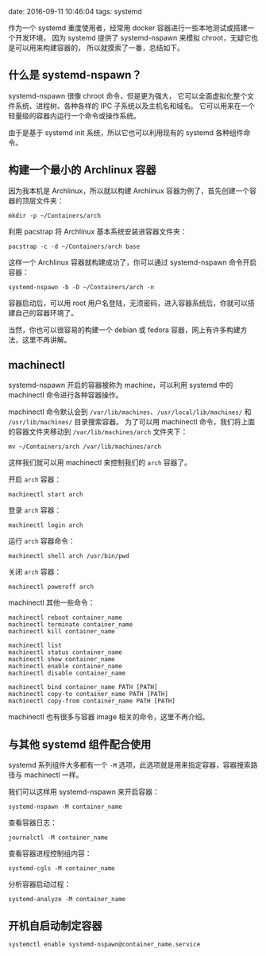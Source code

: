 date: 2016-09-11 10:46:04
tags: systemd


作为一个 systemd 重度使用者，经常用 docker 容器进行一些本地测试或搭建一个开发环境，
因为 systemd 提供了 systemd-nspawn 来模拟 chroot，无疑它也是可以用来构建容器的，
所以就摸索了一番，总结如下。


## 什么是 systemd-nspawn？

systemd-nspawn 很像 chroot 命令，但是更为强大，
它可以全面虚拟化整个文件系统、进程树、各种各样的 IPC 子系统以及主机名和域名。
它可以用来在一个轻量级的容器内运行一个命令或操作系统。

由于是基于 systemd init 系统，所以它也可以利用现有的 systemd 各种组件命令。


## 构建一个最小的 Archlinux 容器

因为我本机是 Archlinux，所以就以构建 Archlinux 容器为例了，首先创建一个容器的顶层文件夹：

```
mkdir -p ~/Containers/arch
```

利用 pacstrap 将 Archlinux 基本系统安装进容器文件夹：

```
pacstrap -c -d ~/Containers/arch base
```

这样一个 Archlinux 容器就构建成功了，你可以通过 systemd-nspawn 命令开启容器：

```
systemd-nspawn -b -D ~/Containers/arch -n
```

容器启动后，可以用 root 用户名登陆，无须密码，进入容器系统后，你就可以搭建自己的容器环境了。

当然，你也可以很容易的构建一个 debian 或 fedora 容器，网上有许多构建方法，这里不再讲解。


## machinectl

systemd-nspawn 开启的容器被称为 machine，可以利用 systemd 中的 machinectl 命令进行各种容器操作。

machinectl 命令默认会到 `/var/lib/machines`、`/usr/local/lib/machines/` 和 `/usr/lib/machines/` 目录搜索容器。
为了可以用 machinectl 命令，我们将上面的容器文件夹移动到 `/var/lib/machines/arch` 文件夹下：

```
mv ~/Containers/arch /var/lib/machines/arch
```

这样我们就可以用 machinectl 来控制我们的 `arch` 容器了。

开启 `arch` 容器：

```
machinectl start arch
```

登录 `arch` 容器：

```
machinectl login arch
```

运行 `arch` 容器命令：

```
machinectl shell arch /usr/bin/pwd
```

关闭 `arch` 容器：

```
machinectl poweroff arch
```

machinectl 其他一些命令：

```
machinectl reboot container_name
machinectl terminate container_name
machinectl kill container_name

machinectl list
machinectl status container_name
machinectl show container_name
machinectl enable container_name
machinectl disable container_name

machinectl bind container_name PATH [PATH]
machinectl copy-to container_name PATH [PATH]
machinectl copy-from container_name PATH [PATH]
```

machinectl 也有很多与容器 image 相关的命令，这里不再介绍。


## 与其他 systemd 组件配合使用

systemd 系列组件大多都有一个 `-M` 选项，此选项就是用来指定容器，容器搜索路径与 machinectl 一样。

我们可以这样用 systemd-nspawn 来开启容器：

```
systemd-nspawn -M container_name
```

查看容器日志：

```
journalctl -M container_name
```

查看容器进程控制组内容：

```
systemd-cgls -M container_name
```

分析容器启动过程：

```
systemd-analyze -M container_name
```


## 开机自启动制定容器


```
systemctl enable systemd-nspawn@container_name.service
```
